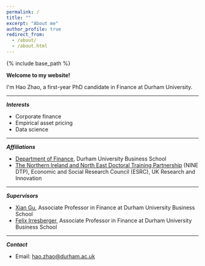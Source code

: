 ```yaml
---
permalink: /
title: ""
excerpt: "About me"
author_profile: true
redirect_from: 
  - /about/
  - /about.html
---
```


{% include base_path %}

**Welcome to my website!**

I'm Hao Zhao, a first-year PhD candidate in Finance at Durham University.

***
***Interests***
- Corporate finance
- Empirical asset pricing
- Data science

***
***Affiliations***
- [Department of Finance](https://www.durham.ac.uk/business/about/departments/finance/), Durham University Business School
- [The Northern Ireland and North East Doctoral Training Partnership](https://www.ninedtp.ac.uk/) (NINE DTP), Economic and Social Research Council (ESRC), UK Research and Innovation

***
***Supervisors***
- [Xian Gu](https://www.durham.ac.uk/business/our-people/xian-gu/), Associate Professor in Finance at Durham University Business School
- [Felix Irresberger](https://www.durham.ac.uk/business/our-people/felix-irresberger/), Associate Professor in Finance at Durham University Business School

***
***Contact***

<div>
  <ul>
    <li> Email: <a href="mailto:hao.zhao@durham.ac.uk">hao.zhao@durham.ac.uk</a>
      <span id="workingstatus"></span> 
    </li>
  </ul>
</div>

<style>
  #workingstatus {
    display: inline-block;
    width: 12px;
    height: 12px;
    border-radius: 50%;
    margin-left: 4px;
    text-align: center;
  }

  .available {
    background-color: #2ecc71;
  }

  .unavailable {
    background-color: #bdc3c7;
  }

  .limited {
    background-color: orange;
  }

  #workingstatus::before {
    content: "";
    display: block;
    width: 6px;
    height: 6px;
    background-color: white;
    border-radius: 50%;
    margin: 3px;
  }
</style>

<script src="https://cdnjs.cloudflare.com/ajax/libs/moment.js/2.29.1/moment.min.js"></script>

<script>
  function updateWorkingStatus() {
    var now = moment();
    var ukHours = now.utcOffset(0).utc().add(1, 'hours').hour();
    var ukMinutes = now.utcOffset(0).utc().minute();
    var workingStatusElement = document.getElementById('workingstatus');

    if ((ukHours >= 9 && ukHours < 12) || (ukHours >= 15 && ukHours < 20)) {
      workingStatusElement.className = 'available';
    } else if (ukHours >= 23 || (ukHours >= 0 && ukHours < 9)) {
      workingStatusElement.className = 'unavailable';
    } else {
      workingStatusElement.className = 'limited';
    }
    
    setTimeout(updateWorkingStatus, 1000);
  }
  
  updateWorkingStatus();
</script>
